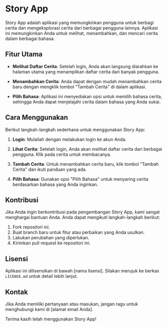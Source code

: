 # Story App

Story App adalah aplikasi yang memungkinkan pengguna untuk berbagi cerita dan mengeksplorasi cerita dari berbagai pengguna lainnya. Aplikasi ini memungkinkan Anda untuk melihat, menambahkan, dan mencari cerita dalam berbagai bahasa.

## Fitur Utama

- **Melihat Daftar Cerita**: Setelah login, Anda akan langsung diarahkan ke halaman utama yang menampilkan daftar cerita dari banyak pengguna.

- **Menambahkan Cerita**: Anda dapat dengan mudah menambahkan cerita baru dengan mengklik tombol "Tambah Cerita" di dalam aplikasi. 

- **Pilih Bahasa**: Aplikasi ini menyediakan opsi untuk memilih bahasa cerita, sehingga Anda dapat menjelajahi cerita dalam bahasa yang Anda sukai.

## Cara Menggunakan

Berikut langkah-langkah sederhana untuk menggunakan Story App:

1. **Login**: Mulailah dengan melakukan login ke akun Anda.

2. **Lihat Cerita**: Setelah login, Anda akan melihat daftar cerita dari berbagai pengguna. Klik pada cerita untuk membacanya.

3. **Tambah Cerita**: Untuk menambahkan cerita baru, klik tombol "Tambah Cerita" dan ikuti panduan yang ada.

4. **Pilih Bahasa**: Gunakan opsi "Pilih Bahasa" untuk menyaring cerita berdasarkan bahasa yang Anda inginkan.

## Kontribusi

Jika Anda ingin berkontribusi pada pengembangan Story App, kami sangat menghargai bantuan Anda. Anda dapat mengikuti langkah-langkah berikut:

1. Fork repositori ini.
2. Buat branch baru untuk fitur atau perbaikan yang Anda usulkan.
3. Lakukan perubahan yang diperlukan.
4. Kirimkan pull request ke repositori ini.

## Lisensi

Aplikasi ini dilisensikan di bawah [nama lisensi]. Silakan merujuk ke berkas `LICENSE.md` untuk detail lebih lanjut.

## Kontak

Jika Anda memiliki pertanyaan atau masukan, jangan ragu untuk menghubungi kami di [alamat email Anda].

Terima kasih telah menggunakan Story App!
